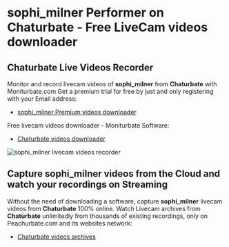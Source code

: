 # sophi_milner Performer on Chaturbate - Free LiveCam videos downloader

## Chaturbate Live Videos Recorder

Monitor and record livecam videos of **sophi_milner** from **Chaturbate** with Moniturbate.com
Get a premium trial for free by just and only registering with your Email address:
* [sophi_milner Premium videos downloader](https://moniturbate.com/request-demo-licence-key.html)

Free livecam videos downloader - Moniturbate Software:
* [Chaturbate videos downloader](https://moniturbate.com/moniturbate-download-software.html)

![sophi_milner livecam videos recorder](https://peachurnet.com/templates/moniturbate-software.png)


## Capture sophi_milner videos from the Cloud and watch your recordings on Streaming

Without the need of downloading a software, capture **sophi_milner** livecam videos from **Chaturbate** 100% online.
Watch Livecam archives from **Chaturbate** unlimitedly from thousands of existing recordings, only on Peachurbate.com and its websites network:
* [Chaturbate videos archives](https://peachurnet.com/)